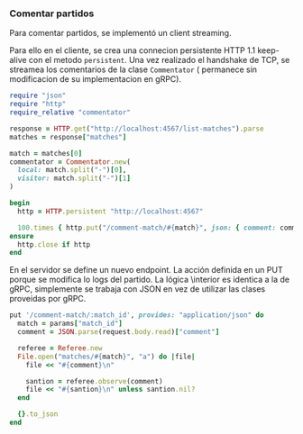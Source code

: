### Comentar partidos

Para comentar partidos, se implementó un client streaming.

Para ello en el cliente, se crea una connecion persistente HTTP 1.1 keep-alive con el metodo `persistent`.
Una vez realizado el handshake de TCP, se streamea los comentarios de la clase `Commentator` ( permanece sin modificacion de su implementacion en gRPC).

```ruby
require "json"
require "http"
require_relative "commentator"

response = HTTP.get("http://localhost:4567/list-matches").parse
matches = response["matches"]

match = matches[0]
commentator = Commentator.new(
  local: match.split("-")[0],
  visitor: match.split("-")[1]
)

begin
  http = HTTP.persistent "http://localhost:4567"

  100.times { http.put("/comment-match/#{match}", json: { comment: commentator.comment }).flush }
ensure
  http.close if http
end
```

En el servidor se define un nuevo endpoint. La acción definida en un PUT porque se modifica lo logs del partido.
La lógica \interior es identica a la de gRPC, simplemente se trabaja con JSON en vez de utilizar las clases proveidas por gRPC.
```ruby
put '/comment-match/:match_id', provides: "application/json" do
  match = params["match_id"]
  comment = JSON.parse(request.body.read)["comment"]

  referee = Referee.new
  File.open("matches/#{match}", "a") do |file|
    file << "#{comment}\n"

    santion = referee.observe(comment)
    file << "#{santion}\n" unless santion.nil?
  end

  {}.to_json
end
```


